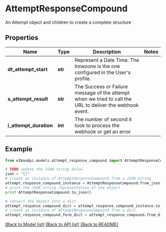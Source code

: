 # AttemptResponseCompound

An Attempt object and children to create a complete structure

## Properties
Name | Type | Description | Notes
------------ | ------------- | ------------- | -------------
**dt_attempt_start** | **str** | Represent a Date Time. The timezone is the one configured in the User&#39;s profile. | 
**s_attempt_result** | **str** | The Success or Failure message of the attempt when we tried to call the URL to deliver the webhook event. | 
**i_attempt_duration** | **int** | The number of second it took to process the webhook or get an error | 

## Example

```python
from eZmaxApi.models.attempt_response_compound import AttemptResponseCompound

# TODO update the JSON string below
json = "{}"
# create an instance of AttemptResponseCompound from a JSON string
attempt_response_compound_instance = AttemptResponseCompound.from_json(json)
# print the JSON string representation of the object
print AttemptResponseCompound.to_json()

# convert the object into a dict
attempt_response_compound_dict = attempt_response_compound_instance.to_dict()
# create an instance of AttemptResponseCompound from a dict
attempt_response_compound_form_dict = attempt_response_compound.from_dict(attempt_response_compound_dict)
```
[[Back to Model list]](../README.md#documentation-for-models) [[Back to API list]](../README.md#documentation-for-api-endpoints) [[Back to README]](../README.md)


